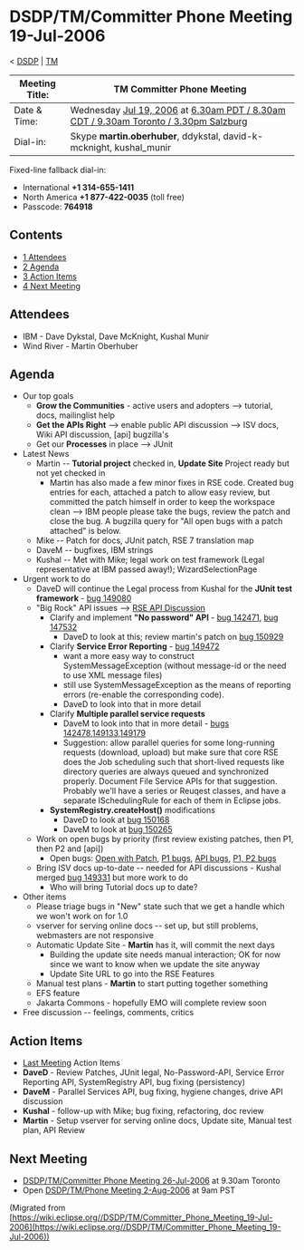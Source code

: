 

DSDP/TM/Committer Phone Meeting 19-Jul-2006
===========================================

< [DSDP](https://wiki.eclipse.org/DSDP "DSDP")‎ | [TM](./TM "DSDP/TM")

| Meeting Title: | **TM Committer Phone Meeting** |
| --- | --- |
| Date & Time: | Wednesday [Jul 19, 2006](./index.php?title=Jul_19,_2006&action=edit&redlink=1 "Jul 19, 2006 (page does not exist)") at [6.30am PDT / 8.30am CDT / 9.30am Toronto / 3.30pm Salzburg](http://www.timeanddate.com/worldclock/meetingdetails.html?year=2006&month=7&day=19&hour=13&min=30&sec=0&p1=223&p2=250&p3=421&p4=224) |
| Dial-in: | Skype **martin.oberhuber**, ddykstal, david-k-mcknight, kushal_munir |

Fixed-line fallback dial-in:

*   International **+1 314-655-1411**
*   North America **+1 877-422-0035** (toll free)
*   Passcode: **764918**

Contents
--------

*   [1 Attendees](#Attendees)
*   [2 Agenda](#Agenda)
*   [3 Action Items](#Action-Items)
*   [4 Next Meeting](#Next-Meeting)

Attendees
---------

*   IBM - Dave Dykstal, Dave McKnight, Kushal Munir
*   Wind River - Martin Oberhuber

Agenda
------

*   Our top goals
    *   **Grow the Communities** \- active users and adopters --> tutorial, docs, mailinglist help
    *   **Get the APIs Right** --\> enable public API discussion --> ISV docs, Wiki API discussion, \[api\] bugzilla's
    *   Get our **Processes** in place --> JUnit
*   Latest News
    *   Martin -- **Tutorial project** checked in, **Update Site** Project ready but not yet checked in
        *   Martin has also made a few minor fixes in RSE code. Created bug entries for each, attached a patch to allow easy review, but committed the patch himself in order to keep the workspace clean --> IBM people please take the bugs, review the patch and close the bug. A bugzilla query for "All open bugs with a patch attached" is below.
    *   Mike -- Patch for docs, JUnit patch, RSE 7 translation map
    *   DaveM -- bugfixes, IBM strings
    *   Kushal -- Met with Mike; legal work on test framework (Legal representative at IBM passed away!); WizardSelectionPage
*   Urgent work to do
    *   DaveD will continue the Legal process from Kushal for the **JUnit test framework** \- [bug 149080](https://bugs.eclipse.org/bugs/show_bug.cgi?id=149080)
    *   "Big Rock" API issues --> [RSE API Discussion](./RSE_API_Discussion "RSE API Discussion")
        *   Clarify and implement **"No password" API** \- [bug 142471](https://bugs.eclipse.org/bugs/show_bug.cgi?id=142471), [bug 147532](https://bugs.eclipse.org/bugs/show_bug.cgi?id=147532)
            *   DaveD to look at this; review martin's patch on [bug 150929](https://bugs.eclipse.org/bugs/show_bug.cgi?id=150929)
        *   Clarify **Service Error Reporting** \- [bug 149472](https://bugs.eclipse.org/bugs/show_bug.cgi?id=149472)
            *   want a more easy way to construct SystemMessageException (without message-id or the need to use XML message files)
            *   still use SystemMessageException as the means of reporting errors (re-enable the corresponding code).
            *   DaveD to look into that in more detail
        *   Clarify **Multiple parallel service requests**
            *   DaveM to look into that in more detail - [bugs 142478,149133,149179](https://bugs.eclipse.org/bugs/buglist.cgi?query_format=advanced&bug_id=142478,149133,149179)
            *   Suggestion: allow parallel queries for some long-running requests (download, upload) but make sure that core RSE does the Job scheduling such that short-lived requests like directory queries are always queued and synchronized properly. Document File Service APIs for that suggestion. Probably we'll have a series or Reuqest classes, and have a separate ISchedulingRule for each of them in Eclipse jobs.
        *   **SystemRegistry.createHost()** modifications
            *   DaveD to look at [bug 150168](https://bugs.eclipse.org/bugs/show_bug.cgi?id=150168)
            *   DaveM to look at [bug 150265](https://bugs.eclipse.org/bugs/show_bug.cgi?id=150265)
    *   Work on open bugs by priority (first review existing patches, then P1, then P2 and \[api\])
        *   Open bugs: [Open with Patch](https://bugs.eclipse.org/bugs/buglist.cgi?query_format=advanced&classification=DSDP&product=Target+Management&component=RSE&bug_status=UNCONFIRMED&bug_status=NEW&bug_status=ASSIGNED&bug_status=REOPENED&cmdtype=doit&field0-0-0=attachments.ispatch&type0-0-0=equals&value0-0-0=1), [P1 bugs](https://bugs.eclipse.org/bugs/buglist.cgi?query_format=advanced&classification=DSDP&product=Target+Management&component=RSE&bug_status=UNCONFIRMED&bug_status=NEW&bug_status=ASSIGNED&bug_status=REOPENED&priority=P1&cmdtype=doit), [API bugs](https://bugs.eclipse.org/bugs/buglist.cgi?query_format=advanced&short_desc_type=allwordssubstr&short_desc=%5Bapi&classification=DSDP&product=Target+Management&component=RSE&bug_status=UNCONFIRMED&bug_status=NEW&bug_status=ASSIGNED&bug_status=REOPENED&cmdtype=doit), [P1, P2 bugs](https://bugs.eclipse.org/bugs/buglist.cgi?query_format=advanced&classification=DSDP&product=Target+Management&component=RSE&bug_status=UNCONFIRMED&bug_status=NEW&bug_status=ASSIGNED&bug_status=REOPENED&priority=P1&priority=P2&cmdtype=doit)
    *   Bring ISV docs up-to-date -- needed for API discussions - Kushal merged [bug 149331](https://bugs.eclipse.org/bugs/show_bug.cgi?id=149331) but more work to do
        *   Who will bring Tutorial docs up to date?
*   Other items
    *   Please triage bugs in "New" state such that we get a handle which we won't work on for 1.0
    *   vserver for serving online docs -- set up, but still problems, webmasters are not responsive
    *   Automatic Update Site - **Martin** has it, will commit the next days
        *   Building the update site needs manual interaction; OK for now since we want to know when we update the site anyway
        *   Update Site URL to go into the RSE Features
    *   Manual test plans - **Martin** to start putting together something
    *   EFS feature
    *   Jakarta Commons - hopefully EMO will complete review soon
*   Free discussion -- feelings, comments, critics

Action Items
------------

*   [Last Meeting](./Committer_Phone_Meeting_28-Jun-2006#Action_Items "DSDP/TM/Committer Phone Meeting 28-Jun-2006") Action Items
*   **DaveD** \- Review Patches, JUnit legal, No-Password-API, Service Error Reporting API, SystemRegistry API, bug fixing (persistency)
*   **DaveM** \- Parallel Services API, bug fixing, hygiene changes, drive API discussion
*   **Kushal** \- follow-up with Mike; bug fixing, refactoring, doc review
*   **Martin** \- Setup vserver for serving online docs, Update site, Manual test plan, API Review

Next Meeting
------------

*   [DSDP/TM/Committer Phone Meeting 26-Jul-2006](./Committer_Phone_Meeting_26-Jul-2006 "DSDP/TM/Committer Phone Meeting 26-Jul-2006") at 9.30am Toronto
*   Open [DSDP/TM/Phone Meeting 2-Aug-2006](./Phone_Meeting_2-Aug-2006 "DSDP/TM/Phone Meeting 2-Aug-2006") at 9am PST


(Migrated from [https://wiki.eclipse.org//DSDP/TM/Committer_Phone_Meeting_19-Jul-2006](https://wiki.eclipse.org//DSDP/TM/Committer_Phone_Meeting_19-Jul-2006))